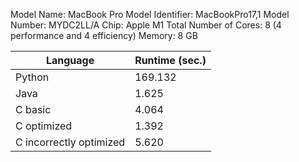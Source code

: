 Model Name: MacBook Pro
      Model Identifier: MacBookPro17,1
      Model Number: MYDC2LL/A
      Chip: Apple M1
      Total Number of Cores: 8 (4 performance and 4 efficiency)
      Memory: 8 GB


| Language      | Runtime (sec.) |
| ----------- | ----------- |
| Python      |  169.132      |
| Java        | 1.625        |
| C basic     | 4.064        |
| C optimized | 1.392        |
| C incorrectly optimized   | 5.620        |
